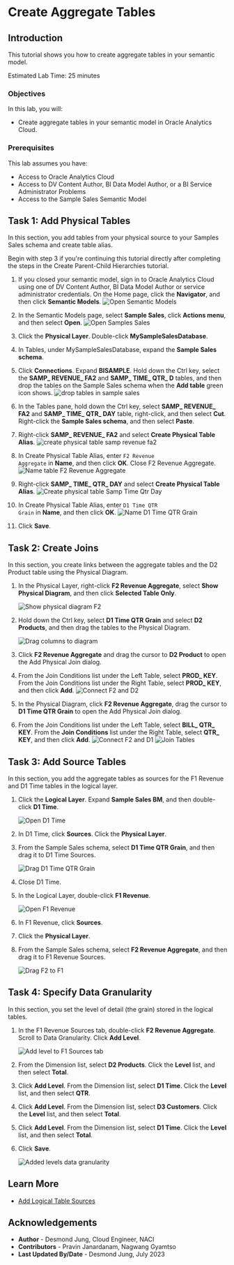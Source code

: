 # Create Aggregate Tables

## Introduction

This tutorial shows you how to create aggregate tables in your semantic model.


Estimated Lab Time: 25 minutes

### Objectives

In this lab, you will:
* Create aggregate tables in your semantic model in Oracle Analytics Cloud.

### Prerequisites

This lab assumes you have:
* Access to Oracle Analytics Cloud
* Access to DV Content Author, BI Data Model Author, or a BI Service Administrator Problems
* Access to the Sample Sales Semantic Model


## Task 1: Add Physical Tables

In this section, you add tables from your physical source to your Samples Sales schema and create table alias.

Begin with step 3 if you're continuing this tutorial directly after completing the steps in the Create Parent-Child Hierarchies tutorial.

1. If you closed your semantic model, sign in to Oracle Analytics Cloud using one of DV Content Author, BI Data Model Author or service administrator credentials. On the Home page, click the **Navigator**, and then click **Semantic Models**.
	![Open Semantic Models](./images/semantic-models.png)
2. In the Semantic Models page, select **Sample Sales**, click **Actions menu**, and then select **Open**.
	![Open Samples Sales](./images/open-sample-sales.png)
3. Click the **Physical Layer**. Double-click **MySampleSalesDatabase**.

4. In Tables, under MySampleSalesDatabase, expand the **Sample Sales schema**.

5. Click **Connections**. Expand **BISAMPLE**. Hold down the Ctrl key, select the **SAMP_ REVENUE_ FA2** and **SAMP_ TIME_ QTR_ D** tables, and then drop the tables on the Sample Sales schema when the **Add table** green icon shows.
	![drop tables in sample sales](./images/drag-fa2-samp-time.png)
6. In the Tables pane, hold down the Ctrl key, select **SAMP_ REVENUE_ FA2** and **SAMP_ TIME_ QTR_ DAY** table, right-click, and then select **Cut**. Right-click the **Sample Sales schema**, and then select **Paste**.

7. Right-click **SAMP_ REVENUE_ FA2** and select **Create Physical Table Alias**.
	![create physical table samp revenue fa2](./images/physical-alias-fa2.png)
8. In Create Physical Table Alias, enter <code>F2 Revenue Aggregate</code> in **Name**, and then click **OK**. Close F2 Revenue Aggregate.
	![Name table F2 Revenue Aggregate](./images/f2-revenue-aggregate.png)
9. Right-click **SAMP_ TIME_ QTR_ DAY** and select **Create Physical Table Alias**.
	![Create physical table Samp Time Qtr Day](./images/physical-alias-samp-time-qtr-day.png)
10. In Create Physical Table Alias, enter <code>D1 Time QTR Grain</code> in **Name**, and then click **OK**.
	![Name D1 Time QTR Grain](./images/d1-time-qtr-grain.png)
11. Click **Save**.

## Task 2: Create Joins

In this section, you create links between the aggregate tables and the D2 Product table using the Physical Diagram.

1. In the Physical Layer, right-click **F2 Revenue Aggregate**, select **Show Physical Diagram**, and then click **Selected Table Only**.

	![Show physical diagram F2](./images/selected-tables-only.png)

2. Hold down the Ctrl key, select **D1 Time QTR Grain** and select **D2 Products**, and then drag the tables to the Physical Diagram.

	![Drag columns to diagram](./images/drag-d1-d2.png)

3. Click **F2 Revenue Aggregate** and drag the cursor to **D2 Product** to open the Add Physical Join dialog.

	

4. From the Join Conditions list under the Left Table, select **PROD_ KEY**. From the Join Conditions list under the Right Table, select **PROD_ KEY**, and then click **Add**.
	![Connect F2 and D2](./images/physical-join-f2-d2.png)
5. In the Physical Diagram, click **F2 Revenue Aggregate**, drag the cursor to **D1 Time QTR Grain** to open the Add Physical Join dialog.

	

6. From the Join Conditions list under the Left Table, select **BILL_ QTR_ KEY**. From the **Join Conditions** list under the Right Table, select **QTR_ KEY**, and then click **Add**.	
	![Connect F2 and D1](./images/physical-join-f2-d1.png)
	![Join Tables](./images/aggregate-join-tables.png)

## Task 3: Add Source Tables

In this section, you add the aggregate tables as sources for the F1 Revenue and D1 Time tables in the logical layer.

1. Click the **Logical Layer**. Expand **Sample Sales BM**, and then double-click **D1 Time**.

	![Open D1 Time](./images/open-d1-time.png)

2. In D1 Time, click **Sources**. Click the **Physical Layer**.


3. From the Sample Sales schema, select **D1 Time QTR Grain**, and then drag it to D1 Time Sources.

	![Drag D1 Time QTR Grain](./images/drag-d1-time-qtr-grain.png)

4. Close D1 Time.

5. In the Logical Layer, double-click **F1 Revenue**.

	![Open F1 Revenue](./images/open-f1-revenue.png)

6. In F1 Revenue, click **Sources**.

7. Click the **Physical Layer**.

8. From the Sample Sales schema, select **F2 Revenue Aggregate**, and then drag it to F1 Revenue Sources.

	![Drag F2 to F1](./images/drag-f2-revenue-aggregate.png)

## Task 4: Specify Data Granularity

In this section, you set the level of detail (the grain) stored in the logical tables.

1. In the F1 Revenue Sources tab, double-click **F2 Revenue Aggregate**. Scroll to Data Granularity. Click **Add Level**.

	![Add level to F1 Sources tab](./images/f2-revenue-aggregate-add-level.png)

2. From the Dimension list, select **D2 Products**. Click the **Level** list, and then select **Total**.

3. Click **Add Level**. From the Dimension list, select **D1 Time**. Click the **Level** list, and then select **QTR**.


4. Click **Add Level**. From the Dimension list, select **D3 Customers**. Click the **Level** list, and then select **Total**.


5. Click **Add Level**. From the Dimension list, select **D1 Time**. Click the **Level** list, and then select **Total**.


6. Click **Save**.

	![Added levels data granularity](./images/data_gran_rev_agg.png)


## Learn More
* [Add Logical Table Sources](https://docs.oracle.com/en/cloud/paas/analytics-cloud/acmdg/add-logical-table-sources.html#GUID-52CBFD5E-0F83-4836-AEB8-32F0A8299FA7)

## Acknowledgements
* **Author** - Desmond Jung, Cloud Engineer, NACI
* **Contributors** - Pravin Janardanam, Nagwang Gyamtso
* **Last Updated By/Date** - Desmond Jung, July 2023

